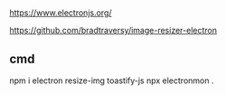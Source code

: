 #

##
https://www.electronjs.org/

https://github.com/bradtraversy/image-resizer-electron

## cmd 

npm  i electron resize-img toastify-js
npx electronmon .
